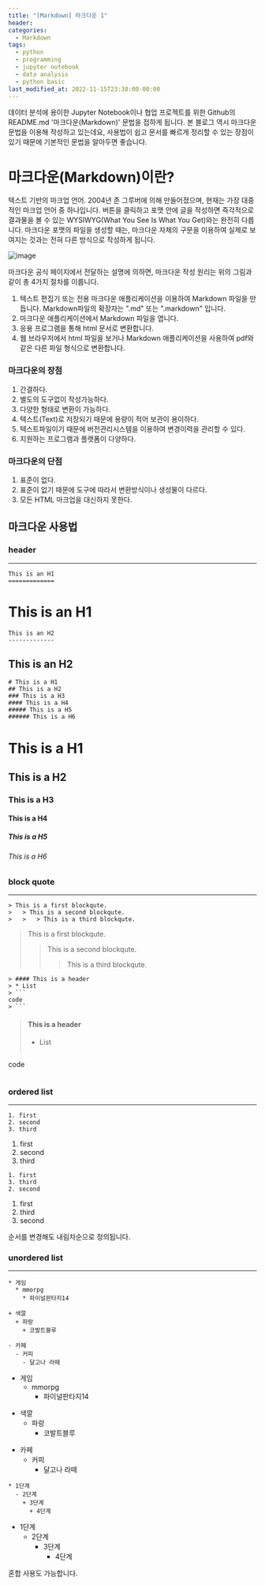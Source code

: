 ```yaml
---
title: "[Markdown] 마크다운 1"
header:
categories:
  - Markdown
tags:
  - python
  - programming
  - jupyter notebook
  - data analysis
  - python basic
last_modified_at: 2022-11-15T23:38:00-00:00
---
```


데이터 분석에 용이한 Jupyter Notebook이나 협업 프로젝트를 위한 Github의 README.md '마크다운(Markdown)' 문법을 접하게 됩니다. 본 블로그 역시 마크다운 문법을 이용해 작성하고 있는데요, 사용법이 쉽고 문서를 빠르게 정리할 수 있는 장점이 있기 때문에 기본적인 문법을 알아두면 좋습니다.
   

# 마크다운(Markdown)이란?   
   
텍스트 기반의 마크업 언어. 2004년 존 그루버에 의해 만들어졌으며, 현재는 가장 대중적인 마크업 언어 중 하나입니다. 버튼을 클릭하고 포맷 안에 글을 작성하면 즉각적으로 결과물을 볼 수 있는 WYSIWYG(What You See Is What You Get)와는 완전히 다릅니다. 마크다운 포맷의 파일을 생성할 때는, 마크다운 자체의 구문을 이용하여 실제로 보여지는 것과는 전혀 다른 방식으로 작성하게 됩니다.    
   
![image](https://user-images.githubusercontent.com/97453781/201944478-84d487bb-5194-48b2-8b73-93a644c3e6f0.png)   
   
마크다운 공식 페이지에서 전달하는 설명에 의하면, 마크다운 작성 원리는 위의 그림과 같이 총 4가지 절차를 이룹니다.
1. 텍스트 편집기 또는 전용 마크다운 애플리케이션을 이용하여 Markdown 파일을 만듭니다. Markdown파일의 확장자는 ".md" 또는 ".markdown" 입니다.
2. 마크다운 애플리케이션에서 Markdown 파일을 엽니다.
3. 응용 프로그램을 통해 html 문서로 변환합니다.
4. 웹 브라우저에서 html 파일을 보거나 Markdown 애플리케이션을 사용하여 pdf와 같은 다른 파일 형식으로 변환합니다.
      
### 마크다운의 장점
1. 간결하다.
2. 별도의 도구없이 작성가능하다.
3. 다양한 형태로 변환이 가능하다.
4. 텍스트(Text)로 저장되기 때문에 용량이 적어 보관이 용이하다.
5. 텍스트파일이기 때문에 버전관리시스템을 이용하여 변경이력을 관리할 수 있다.
6. 지원하는 프로그램과 플랫폼이 다양하다.

### 마크다운의 단점
1. 표준이 없다.
2. 표준이 없기 때문에 도구에 따라서 변환방식이나 생성물이 다르다.
3. 모든 HTML 마크업을 대신하지 못한다.
      

## 마크다운 사용법

### header
* * *
      
```
This is an H1
=============
```   
   
This is an H1
=============   
      
```
This is an H2
-------------
```

This is an H2
-------------   
   
```
# This is a H1
## This is a H2
### This is a H3
#### This is a H4
##### This is a H5
###### This is a H6
```
      
# This is a H1
## This is a H2
### This is a H3
#### This is a H4
##### This is a H5
###### This is a H6


### block quote
* * * 
   
```
> This is a first blockqute.
>	> This is a second blockqute.
>	>	> This is a third blockqute.
```
      
> This is a first blockqute.
>	> This is a second blockqute.
>	>	> This is a third blockqute.

```
> #### This is a header
> * List
> ```
code
> ```
```
   
> #### This is a header
> * List
> ```
code
> ```

   
### ordered list
* * *  
   
```
1. first
2. second
3. third
```
   
   
1. first
2. second
3. third
   

```
1. first
3. third
2. second
```     

1. first
3. third
2. second
   
순서를 변경해도 내림차순으로 정의됩니다.       

### unordered list 
* * *      
```
* 게임
  * mmorpg
    * 파이널판타지14

+ 색깔
  + 파랑
    + 코발트블루

- 카페
  - 커피
    - 달고나 라떼
```      
* 게임
  * mmorpg
    * 파이널판타지14

+ 색깔
  + 파랑
    + 코발트블루

- 카페
  - 커피
    - 달고나 라떼
       

```
* 1단계
  - 2단계
    + 3단계
      + 4단계
```

* 1단계
  - 2단계
    + 3단계
      + 4단계

혼합 사용도 가능합니다.       
